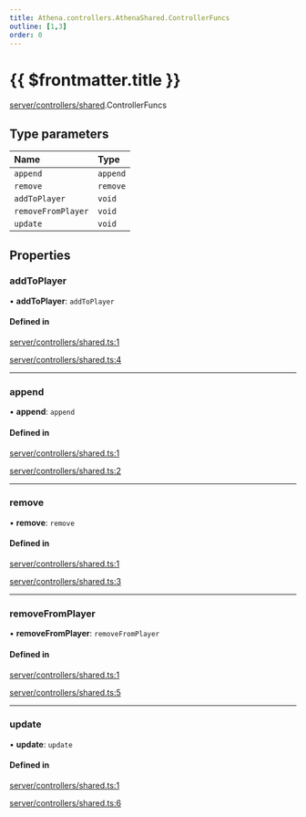```yaml
---
title: Athena.controllers.AthenaShared.ControllerFuncs
outline: [1,3]
order: 0
---
```


# {{ $frontmatter.title }}


[server/controllers/shared](../modules/server_controllers_shared.md).ControllerFuncs

## Type parameters

| Name | Type |
| :------ | :------ |
| `append` | `append` |
| `remove` | `remove` |
| `addToPlayer` | `void` |
| `removeFromPlayer` | `void` |
| `update` | `void` |

## Properties

### addToPlayer

• **addToPlayer**: `addToPlayer`

#### Defined in

[server/controllers/shared.ts:1](https://github.com/Stuyk/altv-athena/blob/6d21f39/src/core/server/controllers/shared.ts#L1)

[server/controllers/shared.ts:4](https://github.com/Stuyk/altv-athena/blob/6d21f39/src/core/server/controllers/shared.ts#L4)

___

### append

• **append**: `append`

#### Defined in

[server/controllers/shared.ts:1](https://github.com/Stuyk/altv-athena/blob/6d21f39/src/core/server/controllers/shared.ts#L1)

[server/controllers/shared.ts:2](https://github.com/Stuyk/altv-athena/blob/6d21f39/src/core/server/controllers/shared.ts#L2)

___

### remove

• **remove**: `remove`

#### Defined in

[server/controllers/shared.ts:1](https://github.com/Stuyk/altv-athena/blob/6d21f39/src/core/server/controllers/shared.ts#L1)

[server/controllers/shared.ts:3](https://github.com/Stuyk/altv-athena/blob/6d21f39/src/core/server/controllers/shared.ts#L3)

___

### removeFromPlayer

• **removeFromPlayer**: `removeFromPlayer`

#### Defined in

[server/controllers/shared.ts:1](https://github.com/Stuyk/altv-athena/blob/6d21f39/src/core/server/controllers/shared.ts#L1)

[server/controllers/shared.ts:5](https://github.com/Stuyk/altv-athena/blob/6d21f39/src/core/server/controllers/shared.ts#L5)

___

### update

• **update**: `update`

#### Defined in

[server/controllers/shared.ts:1](https://github.com/Stuyk/altv-athena/blob/6d21f39/src/core/server/controllers/shared.ts#L1)

[server/controllers/shared.ts:6](https://github.com/Stuyk/altv-athena/blob/6d21f39/src/core/server/controllers/shared.ts#L6)
